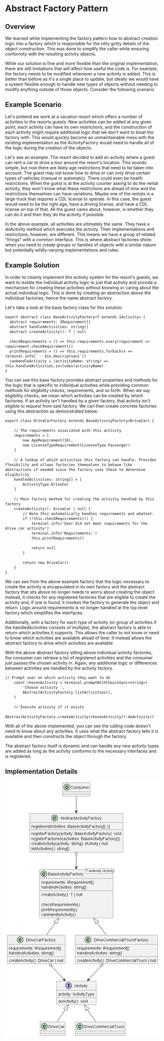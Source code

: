 # Abstract Factory Pattern

## Overview
We learned while implementing the factory pattern how to abstract creation logic into a factory which is responsible for the nitty gritty details of the object construction. This was done to simplify the caller while ensuring conformity with the resulting activity objects.

While our solution is fine and more flexible than the original implementation, there are still limitations that will affect how useful the code is. For example, the factory needs to be modified whenever a new activity is added. This is better than before as it's a single place to update, but ideally we would have a system flexible enough to handle new types of objects without needing to modify anything outside of those objects. Consider the following scenario

## Example Scenario
Let's pretend we work at a vacation resort which offers a number of activities to the resorts guests. New activities can be added at any given point, each activity can have its own restrictions, and the construction of each activity might require additional logic that we don't want to bloat the factory with. This would quickly become an unmaintainable mess with the existing implementation as the ActivityFactory would need to handle all of the logic during the creation of the objects.

Let's see an example. The resort decided to add an activity where a guest can rent a car to drive a tour around the resort's location. This sounds simple, but now there are likely age restrictions that need to be taken into account. The guest may not know how to drive or can only drive certain types of vehicles (manual or automatic). There could even be health restrictions. When the guest is at the activity counter asking to do the rental activity, they won't know what these restrictions are ahead of time and the restrictions themselves can have variations. Maybe one of the rentals is a large truck that requires a CDL license to operate. In this case, the guest would need to be the right age, have a driving license, and have a CDL license on top of that. All the guest cares about, however, is whether they can do it and then they do the activity if possible.

In the above example, all activities are ultimately the same. They have a doActivity method which executes the activity. Their implementations and restrictions, however, are different. This means we have a group of related "things" with a common interface. This is where abstract factories shine: when you need to create groups or families of objects with a similar nature but potentially wildly-varying implementations and rules.

## Example Solution
In order to cleanly implement this activity system for the resort's guests, we want to isolate the individual activity logic to just that activity and provide a mechanism for creating these activities without knowing or caring about the actual individual logic. This is done by creating an abstraction above the individual factories, hence the name abstract factory.

Let's take a look at the base factory class for this solution:

```
export abstract class BaseActivityFactory<T extends IActivity> {
  abstract requirements: IRequirement[]
  abstract handledActivities: string[]
  abstract createActivity(): T | null

  checkRequirements = () => this.requirements.every(requirement => requirement.checkRequirement())
  printRequirements = () => this.requirements.forEach(x => terminal.info(` - ${x.description}`))
  canHandleActivity = (activityName: string) => this.handledActivities.includes(activityName)
}
```

You can see this base factory provides abstract properties and methods for the logic that is specific to individual activities while providing common methods for eligibility checks, requirements, and so forth. When we say eligibility checks, we mean which activities can be created by which factories. If an activity isn't handled by a given factory, that activity isn't eligible to request from said factory. We can then create concrete factories using this abstraction as demonstrated below:

```
export class DriveCarFactory extends BaseActivityFactory<DriveCar> {

    // The requirements associated with this activity
    requirements = [
        new AgeRequirement(16),
        new LicenseTypeRequirement(LicenseType.Passenger)
    ]

    // A lookup of which activities this factory can handle. Provides flexibility and allows factories themselves to behave like abstractions if needed since the factory uses these to determine eligibility
    handledActivities: string[] = [
        ActivityType.DriveCar
    ]

    // Main factory method for creating the activity handled by this factory
    createActivity(): DriveCar | null {
        // Note this automatically handles requirements and whatnot. 
        if (!this.checkRequirements()) {
            terminal.info('User did not meet requirements for the drive car activity')
            terminal.info('Requirements:')
            this.printRequirements()

            return null
        }

        return new DriveCar()
    }
}
```

We can see from the above example factory that the logic necessary to create the activity is encapsulated in its own factory and the abstract factory that sits above no longer needs to worry about creating the object. Instead, it checks for any registered factories that are eligible to create the activity and, if one is found, it invokes the factory to generate the object and return. Logic around requirements is no longer handled at the top level factory which simplifies the interfaces.

Additionally, with a factory for each type of activity (or group of activities if the handledActivities consists of multiple), the abstract factory is able to return which activities it supports. This allows the caller to not know or need to know which activities are available ahead of time. It instead allows the abstract factory to drive which activities are available

With the above abstract factory sitting above individual activity factories, the consumer can retrieve a list of registered activities and the consumer just passes the chosen activity in. Again, any additional logic or differences between activities are handled by the activity factory.

```
// Prompt user on which activity they want to do
	const chosenActivity = terminal.promptWithChoiceSync<string>(
		'Choose activity ',
		AbstractActivityFactory.listActivities(),
	)

	// Execute activity if it exists
	AbstractActivityFactory.createActivity(chosenActivity)?.doActivity()
```

With all of the above implemented, you can see the calling code doesn't need to know about any activities. It uses what the abstract factory tells it is available and then constructs the object through the factory.

The abstract factory itself is dynamic and can handle any new activity types are added as long as the activity conforms to the necessary interfaces and is registered.

## Implementation Details
![Abstract Factory Diagram](images/abstract-factory.png "Abstract Factory Diagram")
